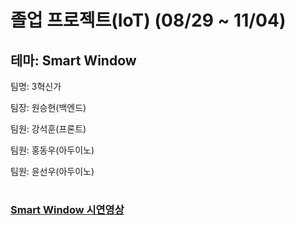 # 졸업 프로젝트(IoT) (08/29 ~ 11/04)

## 테마: Smart Window
팀명: 3혁신가

팀장: 원승현(백엔드)

팀원: 강석훈(프론트)

팀원: 홍동우(아두이노)

팀원: 윤선우(아두이노)

#
### [Smart Window 시연영상](https://www.youtube.com/watch?v=D2RTarXgU6k)
